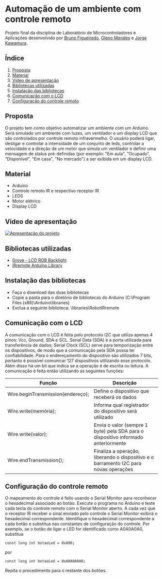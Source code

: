 # Automação de um ambiente com controle remoto
Projeto final da disciplina de Laboratório de Microcontroladores e Aplicações desenvolvido por [Bruno Figueiredo](https://github.com/BrunoFig), [Gleno Mendes](https://github.com/gmpsmendes) e [Jorge Kawamura](https://github.com/jckawamura).

## Índice
1. [Proposta](https://github.com/jckawamura/automacao-com-controle-remoto#proposta)
2. [Material](https://github.com/jckawamura/automacao-com-controle-remoto#material)
3. [Vídeo de apresentação](https://github.com/jckawamura/automacao-com-controle-remoto#vídeo-de-apresentação)
4. [Bibliotecas utilizadas](https://github.com/jckawamura/automacao-com-controle-remoto#bibliotecas-utilizadas)
5. [Instalação das bibliotecas](https://github.com/jckawamura/automacao-com-controle-remoto#instalação-das-bibliotecas)
6. [Comunicação com o LCD](https://github.com/jckawamura/automacao-com-controle-remoto#comunicação-com-o-lcd)
7. [Configuração do controle remoto](https://github.com/jckawamura/automacao-com-controle-remoto#configuração-do-controle-remoto)

## Proposta
O projeto tem como objetivo automatizar um ambiente com um Arduino. Será simulado um ambiente com luzes, um ventilador e um display LCD que são controlados por controle remoto infravermelho.
O usuário poderá ligar, desligar e controlar a intensidade de um conjunto de leds, controlar a velocidade e a direção de um motor que simula um ventilador e definir uma mensagem de status pré-definidas (por exemplo: "Em aula", "Ocupado", "Disponível", "Em casa", "No mercado") a ser exibida em um display LCD.

## Material
- Arduino
- Controle remoto IR e respectivo receptor IR
- LEDS
- Motor elétrico
- Display LCD

## Vídeo de apresentação
[![Apresentação do projeto](https://img.youtube.com/vi/Y13-LeeWbRk/0.jpg)](https://www.youtube.com/watch?edit=vd&v=Y13-LeeWbRk "Apresentação do projeto")

## Bibliotecas utilizadas
- [Grove - LCD RGB Backlight](https://github.com/Seeed-Studio/Grove_LCD_RGB_Backlight)
- [IRremote Arduino Library](https://github.com/z3t0/Arduino-IRremote)

## Instalação das bibliotecas
- Faça o download das duas bibliotecas
- Copie a pasta para o diretório de bibliotecas do Arduino (C:\Program Files (x86)\Arduino\libraries)
- Exclua a seguinte biblioteca: \libraries\RobotIRremote

## Comunicação com o LCD
A comunicação com o LCD é feita pelo protocolo I2C que utiliza apenas 4 pinos: Vcc, Ground, SDA e SCL.
Serial Data (SDA) é a porta utilizada para transferência de dados; Serial Clock (SCL) serve para temporização entre os dispositivos, de modo que a comunicação pela SDA possa ter confiabilidade.
Para o endereçamento do dispositivo são utilizados 7 bits, portanto é possível comunicar 127 dispositivos utilizando esse protocolo. Além disso há um bit que indica se a operação é de escrita ou leitura.
A comunicação é feita então utilizando as seguintes funções:

| Função | Descrição |
| ------ | ------ |
| Wire.beginTransmission(endereço); | Define o dispositivo que receberá os dados |
| Wire.write(memória); | Informa qual registrador do dispositivo será utilizado |
| Wire.write(valor); | Envia o valor (sempre 1 byte) pela SDA para o dispositivo informado anteriormente |
| Wire.endTransmission(); | Finaliza a operação, liberando o dispositivo e o barramento I2C para novas operações |

## Configuração do controle remoto
O mapeamento do controle é feito usando o Serial Monitor para reconhecer o hexadecimal associado ao botão.
Execute o programa no Arduino e teste cada tecla do controle remoto com o Serial Monitor aberto. A cada vez que o receptor IR receber o sinal enviado pelo controle o Serial Monitor exibirá o hexadecimal correspondente. Identifique o  hexadecimal correspondente a cada botão e substitua nas constantes de configuração do controle. Por exemplo, se o botão de ligar o LED for identificado como A0A0A0A0, substitua
```sh
const long int botaoLed = 0xA90;
```
por

```sh
const long int botaoLed = 0xA0A0A0A0;
```
Repita o procedimento para o restante dos botões.



